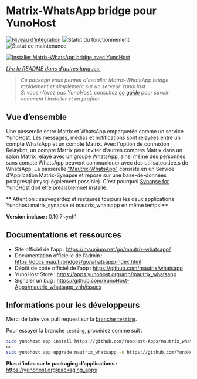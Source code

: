 <!--
Nota bene : ce README est automatiquement généré par <https://github.com/YunoHost/apps/tree/master/tools/readme_generator>
Il NE doit PAS être modifié à la main.
-->

# Matrix-WhatsApp bridge pour YunoHost

[![Niveau d’intégration](https://dash.yunohost.org/integration/mautrix_whatsapp.svg)](https://ci-apps.yunohost.org/ci/apps/mautrix_whatsapp/) ![Statut du fonctionnement](https://ci-apps.yunohost.org/ci/badges/mautrix_whatsapp.status.svg) ![Statut de maintenance](https://ci-apps.yunohost.org/ci/badges/mautrix_whatsapp.maintain.svg)

[![Installer Matrix-WhatsApp bridge avec YunoHost](https://install-app.yunohost.org/install-with-yunohost.svg)](https://install-app.yunohost.org/?app=mautrix_whatsapp)

*[Lire le README dans d'autres langues.](./ALL_README.md)*

> *Ce package vous permet d’installer Matrix-WhatsApp bridge rapidement et simplement sur un serveur YunoHost.*  
> *Si vous n’avez pas YunoHost, consultez [ce guide](https://yunohost.org/install) pour savoir comment l’installer et en profiter.*

## Vue d’ensemble

Une passerelle entre Matrix et WhatsApp empaquetée comme un service YunoHost.
Les messages, médias et notifications sont relayées entre un compte WhatsApp et un compte Matrix.
Avec l'option de connexion Relaybot, un compte Matrix peut inviter d'autres comptes Matrix dans un salon Matrix relayé avec un groupe WhatsApp, ainsi même des personnes sans compte WhatsApp peuvent communiquer avec des utilisateur.ice.s de WhatsApp.
La passerelle ["Mautrix-WhatsApp"](https://docs.mau.fi/bridges/go/whatsapp/index.html) consiste en un Service d'Application Matrix-Synapse et repose sur une base-de-données postgresql (mysql également possible).
C'est pourquoi [Synapse for YunoHost](https://github.com/YunoHost-Apps/synapse_ynh) doit être préalablemnet installé.

** Attention : sauvegardez et restaurez toujours les deux applications Yunohost matrix_synapse et mautrix_whatsapp en même temps!**


**Version incluse :** 0.10.7~ynh1
## Documentations et ressources

- Site officiel de l’app : <https://maunium.net/go/mautrix-whatsapp/>
- Documentation officielle de l’admin : <https://docs.mau.fi/bridges/go/whatsapp/index.html>
- Dépôt de code officiel de l’app : <https://github.com/mautrix/whatsapp>
- YunoHost Store : <https://apps.yunohost.org/app/mautrix_whatsapp>
- Signaler un bug : <https://github.com/YunoHost-Apps/mautrix_whatsapp_ynh/issues>

## Informations pour les développeurs

Merci de faire vos pull request sur la [branche `testing`](https://github.com/YunoHost-Apps/mautrix_whatsapp_ynh/tree/testing).

Pour essayer la branche `testing`, procédez comme suit :

```bash
sudo yunohost app install https://github.com/YunoHost-Apps/mautrix_whatsapp_ynh/tree/testing --debug
ou
sudo yunohost app upgrade mautrix_whatsapp -u https://github.com/YunoHost-Apps/mautrix_whatsapp_ynh/tree/testing --debug
```

**Plus d’infos sur le packaging d’applications :** <https://yunohost.org/packaging_apps>
